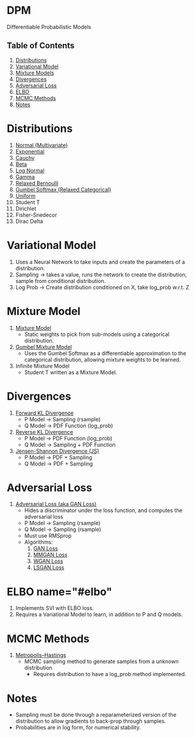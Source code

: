 # DPM
Differentiable Probabilistic Models

## Table of Contents
1. [Distributions](#distributions)
2. [Variational Model](#variational_model)
3. [Mixture Models](#mixture-models)
4. [Divergences](#divergences)
5. [Adversarial Loss](#adversarial-loss)
6. [ELBO](#elbo)
7. [MCMC Methods](#mcmc-methods)
8. [Notes](#notes)

# Distributions <a name="distributions"></a>
  1. [Normal (Multivariate)](https://en.wikipedia.org/wiki/Multivariate_normal_distribution)
  2. [Exponential](https://en.wikipedia.org/wiki/Exponential_distribution)
  3. [Cauchy](https://en.wikipedia.org/wiki/Cauchy_distribution)
  4. [Beta](https://en.wikipedia.org/wiki/Beta_distribution)
  5. [Log Normal](https://en.wikipedia.org/wiki/Log-normal_distribution)
  6. [Gamma](https://en.wikipedia.org/wiki/Gamma_distribution)
  7. [Relaxed Bernoulli](https://arxiv.org/abs/1611.00712)
  8. [Gumbel Softmax (Relaxed Categorical)](https://arxiv.org/abs/1611.01144)
  9. [Uniform](https://en.wikipedia.org/wiki/Uniform_distribution_(continuous))
  10. Student T
  11. Dirichlet
  12. Fisher-Snedecor
  13. Dirac Delta

# Variational Model <a name="variational_model"></a>
  1. Uses a Neural Network to take inputs and create the parameters of a distribution.
  2. Sampling -> takes a value, runs the network to create the distribution,
    sample from conditional distribution.
  3. Log Prob -> Create distribution conditioned on X, take log_prob w.r.t. Z

# Mixture Model <a name="mixture-model"></a>
  1. [Mixture Model](https://en.wikipedia.org/wiki/Mixture_model)
      * Static weights to pick from sub-models using a categorical distribution.
  2. [Gumbel Mixture Model](https://arxiv.org/abs/1611.01144)
      * Uses the Gumbel Softmax as a differentiable approximation to the
      categorical distribution, allowing mixture weights to be learned.
  3. Infinite Mixture Model
      * Student T written as a Mixture Model.

# Divergences <a name="divergences"></a>
  1. [Forward KL Divergence](https://en.wikipedia.org/wiki/Kullback–Leibler_divergence)
      * P Model -> Sampling (rsample)
      * Q Model -> PDF Function (log_prob)
  2. [Reverse KL Divergence](https://en.wikipedia.org/wiki/Kullback–Leibler_divergence)
      * P Model -> PDF Function (log_prob)
      * Q Model -> Sampling + PDF Function
  3. [Jensen-Shannon Divergence (JS)](https://en.wikipedia.org/wiki/Jensen–Shannon_divergence)
      * P Model -> PDF + Sampling
      * Q Model -> PDF + Sampling

# Adversarial Loss <a name="#adversarial-loss"></a>
  1. [Adversarial Loss (aka GAN Loss)](https://arxiv.org/pdf/1711.10337.pdf)
      * Hides a discriminator under the loss function, and computes the adversarial loss
      * P Model -> Sampling (rsample)
      * Q Model -> Sampling (rsample)
      * Must use RMSprop
      * Algorithms:
          1. [GAN Loss](https://papers.nips.cc/paper/5423-generative-adversarial-nets.pdf)
          2. [MMGAN Loss](https://papers.nips.cc/paper/5423-generative-adversarial-nets.pdf)
          3. [WGAN Loss](https://arxiv.org/pdf/1701.07875.pdf)
          4. [LSGAN Loss](https://arxiv.org/pdf/1611.04076.pdf)

# ELBO <a> name="#elbo"</a>
  1. Implements SVI with ELBO loss.
  2. Requires a Variational Model to learn, in addition to P and Q models.

# MCMC Methods <a name="mcmc-methods"></a>
  1. [Metropolis–Hastings](https://en.wikipedia.org/wiki/Metropolis–Hastings_algorithm)
      * MCMC sampling method to generate samples from a unknown distribution
        * Requires distribution to have a log_prob method implemented.

# Notes <a name="notes"></a>
  * Sampling must be done through a reparameterized version of the
    distribution to allow gradients to back-prop through samples.
  * Probabilities are in log form, for numerical stability.
